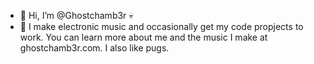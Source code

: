 - 👋 Hi, I’m @Ghostchamb3r 💀
- 👻 I make electronic music and occasionally get my code propjects to work. 
You can learn more about me and the music I make at ghostchamb3r.com. 
I also like pugs.



